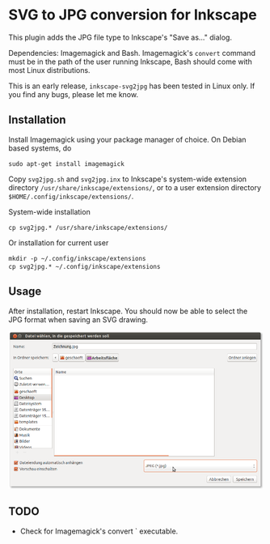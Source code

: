 SVG to JPG conversion for Inkscape
==================================

This plugin adds the JPG file type to Inkscape's "Save as..." dialog.

Dependencies: Imagemagick and Bash. Imagemagick's `convert` command must be in the path of the user running Inkscape, Bash should come with most Linux distributions.

This is an early release, `inkscape-svg2jpg` has been tested in Linux only. If you find any bugs, please let me know.

Installation
------------

Install Imagemagick using your package manager of choice.
On Debian based systems, do

    sudo apt-get install imagemagick

Copy `svg2jpg.sh` and `svg2jpg.inx` to Inkscape's system-wide extension directory `/usr/share/inkscape/extensions/`, or to a user extension directory `$HOME/.config/inkscape/extensions/`.

System-wide installation

    cp svg2jpg.* /usr/share/inkscape/extensions/

Or installation for current user

    mkdir -p ~/.config/inkscape/extensions
    cp svg2jpg.* ~/.config/inkscape/extensions

Usage
-----

After installation, restart Inkscape. You should now be able to select the JPG format when saving an SVG drawing.

![inkscape-svg2jpg screenshot](./screenshot.png "JPG extension added to Inkscape's 'Save as...' dialog.")

TODO
----

- Check for Imagemagick's convert ` executable.
